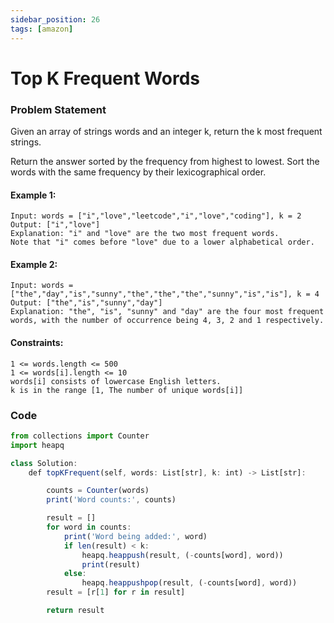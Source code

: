 ```yaml
---
sidebar_position: 26
tags: [amazon]
---
```


# Top K Frequent Words

### Problem Statement

Given an array of strings words and an integer k, return the k most frequent strings.

Return the answer sorted by the frequency from highest to lowest. Sort the words with the same frequency by their lexicographical order.

#### Example 1:

```
Input: words = ["i","love","leetcode","i","love","coding"], k = 2
Output: ["i","love"]
Explanation: "i" and "love" are the two most frequent words.
Note that "i" comes before "love" due to a lower alphabetical order.
```

#### Example 2:

```
Input: words = ["the","day","is","sunny","the","the","the","sunny","is","is"], k = 4
Output: ["the","is","sunny","day"]
Explanation: "the", "is", "sunny" and "day" are the four most frequent words, with the number of occurrence being 4, 3, 2 and 1 respectively.
```

#### Constraints:

```
1 <= words.length <= 500
1 <= words[i].length <= 10
words[i] consists of lowercase English letters.
k is in the range [1, The number of unique words[i]]
```

### Code

```jsx title="Python Code"
from collections import Counter
import heapq

class Solution:
    def topKFrequent(self, words: List[str], k: int) -> List[str]:

        counts = Counter(words)
        print('Word counts:', counts)

        result = []
        for word in counts:
            print('Word being added:', word)
            if len(result) < k:
                heapq.heappush(result, (-counts[word], word))
                print(result)
            else:
                heapq.heappushpop(result, (-counts[word], word))
        result = [r[1] for r in result]

        return result
```
